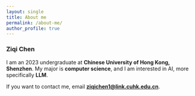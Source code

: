 ```yaml
---
layout: single
title: About me
permalink: /about-me/
author_profile: true
---
```

### Ziqi Chen
I am an 2023 undergraduate at **Chinese University of Hong Kong, Shenzhen**. My major is **computer science**, and I am interested in AI, more specifically **LLM**.

If you want to contact me, email **ziqichen1@link.cuhk.edu.cn**.
